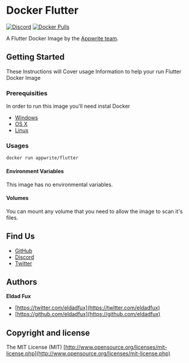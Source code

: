 # Docker Flutter

[![Discord](https://badgen.net/badge/discord/chat/green)](https://discord.gg/GSeTUeA)
[![Docker Pulls](https://badgen.net/docker/pulls/appwrite/flutter)](https://travis-ci.org/appwrite/flutter)

A Flutter Docker Image by the [Appwrite team](https://github.com/appwrite).

## Getting Started

These Instructions will Cover usage Information to help your run Flutter Docker Image 

### Prerequisities

In order to run this image you'll need instal Docker

* [Windows](https://docs.docker.com/windows/started)
* [OS X](https://docs.docker.com/mac/started/)
* [Linux](https://docs.docker.com/linux/started/)

### Usages 

```shell
docker run appwrite/flutter
```

#### Environment Variables

This image has no environmental variables. 

#### Volumes

You can mount any volume that you need to allow the image to scan it's files. 

## Find Us

* [GitHub](https://github.com/appwrite)
* [Discord](https://discord.gg/GSeTUeA)
* [Twitter](https://twitter.com/appwrite_io)

## Authors

**Eldad Fux**

+ [https://twitter.com/eldadfux](https://twitter.com/eldadfux)
+ [https://github.com/eldadfux](https://github.com/eldadfux)

## Copyright and license

The MIT License (MIT) [http://www.opensource.org/licenses/mit-license.php](http://www.opensource.org/licenses/mit-license.php)
